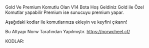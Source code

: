 Gold Ve Premium Komutlu Olan V14 Bota Hoş Geldiniz Gold ile Özel Komutlar yapabilir Premium ise sunucuyu premium yapar.

Aşağıdaki kodlar ile komutlarınıza ekleyin ve keyfini çıkarın!

Bu Altyapı Norw Tarafından Yapılmıştır. https://norwcheel.cf/

KODLAR:
